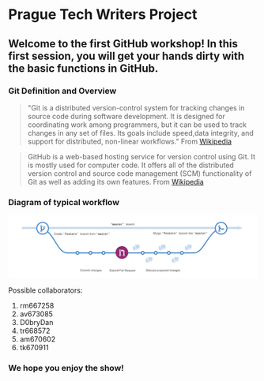 # Prague Tech Writers Project

## Welcome to the first GitHub workshop! In this first session, you will get your hands dirty with the basic functions in GitHub.

### Git Definition and Overview

> "Git is a distributed version-control system for tracking changes in source code during software development. It is designed for coordinating work among programmers, but it can be used to track changes in any set of files. Its goals include speed,data integrity, and support for distributed, non-linear workflows." From [Wikipedia](https://en.wikipedia.org/wiki/Git)

> GitHub is a web-based hosting service for version control using Git. It is mostly used for computer code. It offers all of the distributed version control and source code management (SCM) functionality of Git as well as adding its own features. From [Wikipedia](https://en.wikipedia.org/wiki/Github)

### Diagram of typical workflow

![ ](./_assets/GitFlow.png)

Possible collaborators:
1. rm667258
2. av673085
3. D0bryDan
4. tr668572
5. am670602
6. tk670911
### We hope you enjoy the show!
